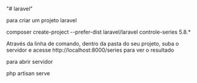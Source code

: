 "# laravel"

para criar um projeto laravel 

composer create-project --prefer-dist laravel/laravel controle-series 5.8.*
  
Através da linha de comando, dentro da pasta do seu projeto, suba o servidor e acesse http://localhost:8000/series para ver o resultado

para abrir servidor

php artisan serve